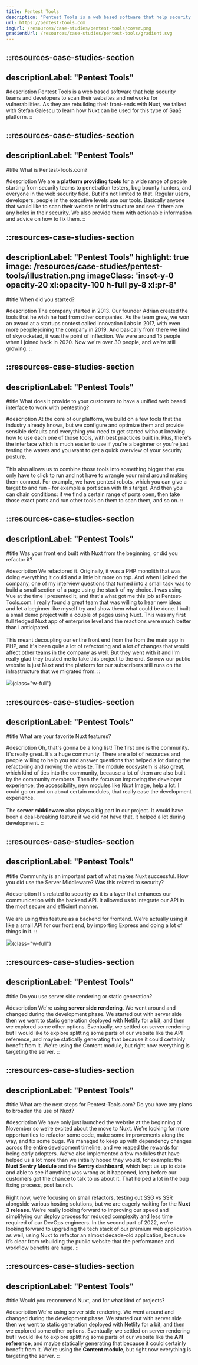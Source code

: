 ```yaml
---
title: Pentest Tools
description: "Pentest Tools is a web based software that help security teams and developers to scan their websites and networks for vulnerabilities."
url: https://pentest-tools.com
imgUrl: /resources/case-studies/pentest-tools/cover.png
gradientUrl: /resources/case-studies/pentest-tools/gradient.svg
---
```


::resources-case-studies-section
---
descriptionLabel: "Pentest Tools"
---

#description
Pentest Tools is a web based software that help security teams and developers to scan their websites and networks for vulnerabilities. As they are rebuilding their front-ends with Nuxt, we talked with Stefan Galescu to learn how Nuxt can be used for this type of SaaS platform.
::

::resources-case-studies-section
---
descriptionLabel: "Pentest Tools"
---

#title
What is Pentest-Tools.com?

#description
We are a **platform providing tools** for a wide range of people starting from security teams to penetration testers, bug bounty hunters, and everyone in the web security field. But it's not limited to that. Regular users, developers, people in the executive levels use our tools. Basically anyone that would like to scan their website or infrastructure and see if there are any holes in their security. We also provide them with actionable information and advice on how to fix them.
::

::resources-case-studies-section
---
descriptionLabel: "Pentest Tools"
highlight: true
image: /resources/case-studies/pentest-tools/illustration.png
imageClass: 'inset-y-0 opacity-20 xl:opacity-100 h-full py-8 xl:pr-8'
---

#title
When did you started?

#description
The company started in 2013. Our founder Adrian created the tools that he wish he had from other companies. As the team grew, we won an award at a startups contest called Innovation Labs in 2017, with even more people joining the company in 2019. And basically from there we kind of skyrocketed, it was the point of inflection. We were around 15 people when I joined back in 2020. Now we're over 30 people, and we're still growing.
::

::resources-case-studies-section
---
descriptionLabel: "Pentest Tools"
---

#title
What does it provide to your customers to have a unified web based interface to work with pentesting?

#description
At the core of our platform, we build on a few tools that the industry already knows, but we configure and optimize them and provide sensible defaults and everything you need to get started without knowing how to use each one of those tools, with best practices built in. Plus, there's the interface which is much easier to use if you're a beginner or you're just testing the waters and you want to get a quick overview of your security posture.
<br><br>
This also allows us to combine those tools into something bigger that you only have to click to run and not have to wrangle your mind around making them connect. For example, we have pentest robots, which you can give a target to and run - for example a port scan with this target. And then you can chain conditions: if we find a certain range of ports open, then take those exact ports and run other tools on them to scan them, and so on.
::

::resources-case-studies-section
---
descriptionLabel: "Pentest Tools"
---

#title
Was your front end built with Nuxt from the beginning, or did you refactor it?

#description
We refactored it. Originally, it was a PHP monolith that was doing everything it could and a little bit more on top. And when I joined the company, one of my interview questions that turned into a small task was to build a small section of a page using the stack of my choice. I was using Vue at the time I presented it, and that's what got me this job at Pentest-Tools.com. I really found a great team that was willing to hear new ideas and let a beginner like myself try and show them what could be done. I built a small demo project with a couple of pages using Nuxt. This was my first full fledged Nuxt app of enterprise level and the reactions were much better than I anticipated.
<br><br>
This meant decoupling our entire front end from the from the main app in PHP, and it's been quite a lot of refactoring and a lot of changes that would affect other teams in the company as well. But they went with it and I'm really glad they trusted me to take this project to the end. So now our public website is just Nuxt and the platform for our subscribers still runs on the infrastructure that we migrated from.
::

![](/resources/case-studies/pentest-tools/section1.png){class="w-full"}

::resources-case-studies-section
---
descriptionLabel: "Pentest Tools"
---

#title
What are your favorite Nuxt features?

#description
Oh, that's gonna be a long list! The first one is the community. It's really great. It's a huge community. There are a lot of resources and people willing to help you and answer questions that helped a lot during the refactoring and moving the website. The module ecosystem is also great, which kind of ties into the community, because a lot of them are also built by the community members. Then the focus on improving the developer experience, the accessibility, new modules like Nuxt Image, help a lot. I could go on and on about certain modules, that really ease the development experience.
<br><br>
The **server middleware** also plays a big part in our project. It would have been a deal-breaking feature if we did not have that, it helped a lot during development.
::

::resources-case-studies-section
---
descriptionLabel: "Pentest Tools"
---

#title
Community is an important part of what makes Nuxt successful. How you did use the Server Middleware? Was this related to security?

#description
It's related to security as it is a layer that enhances our communication with the backend API. It allowed us to integrate our API in the most secure and efficient manner.
<br><br>
We are using this feature as a backend for frontend. We're actually using it like a small API for our front end, by importing Express and doing a lot of things in it.
::

![](/resources/case-studies/pentest-tools/section2.png){class="w-full"}

::resources-case-studies-section
---
descriptionLabel: "Pentest Tools"
---

#title
Do you use server side rendering or static generation?

#description
We're using **server side rendering**. We went around and changed during the development phase. We started out with server side then we went to static generation deployed with Netlify for a bit, and then we explored some other options. Eventually, we settled on server rendering but I would like to explore splitting some parts of our website like the API reference, and maybe statically generating that because it could certainly benefit from it. We're using the Content module, but right now everything is targeting the server.
::

::resources-case-studies-section
---
descriptionLabel: "Pentest Tools"
---

#title
What are the next steps for Pentest-Tools.com? Do you have any plans to broaden the use of Nuxt?

#description
We have only just launched the website at the beginning of November so we’re excited about the move to Nuxt. We’re looking for more opportunities to refactor some code, make some improvements along the way, and fix some bugs. We managed to keep up with dependency changes across the entire development timeline, and we reaped the rewards for being early adopters. We’ve also implemented a few modules that have helped us a lot more than we initially hoped they would, for example: the **Nuxt Sentry Module** and the **Sentry dashboard**, which kept us up to date and able to see if anything was wrong as it happened, long before our customers got the chance to talk to us about it. That helped a lot in the bug fixing process, post launch.
<br><br>
Right now, we’re focusing on small refactors, testing out SSG vs SSR alongside various hosting solutions, but we are eagerly waiting for the **Nuxt 3 release**. We’re really looking forward to improving our speed and simplifying our deploy process for reduced complexity and less time required of our DevOps engineers. In the second part of 2022, we’re looking forward to upgrading the tech stack of our premium web application as well, using Nuxt to refactor an almost decade-old application, because it’s clear from rebuilding the public website that the performance and workflow benefits are huge.
::

::resources-case-studies-section
---
descriptionLabel: "Pentest Tools"
---

#title
Would you recommend Nuxt, and for what kind of projects?

#description
We're using server side rendering. We went around and changed during the development phase. We started out with server side then we went to static generation deployed with Netlify for a bit, and then we explored some other options. Eventually, we settled on server rendering but I would like to explore splitting some parts of our website like the **API reference**, and maybe statically generating that because it could certainly benefit from it. We're using the **Content module**, but right now everything is targeting the server.
::

